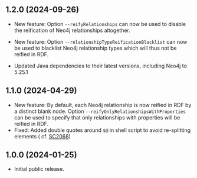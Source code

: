 ## 1.2.0 (2024-09-26)

- New feature: Option `--reifyRelationships` can now be used to disable the reification of Neo4j relationships
  altogether.

- New feature: Option `--relationshipTypeReificationBlacklist` can now be used to blacklist Neo4j relationship types
  which will thus not be reified in RDF.

- Updated Java dependencies to their latest versions, including Neo4j to 5.25.1

## 1.1.0 (2024-04-29)

- New feature: By default, each Neo4j relationship is now reified in RDF by a distinct blank node.
  Option `--reifyOnlyRelationshipsWithProperties` can be used to specify that only relationships with properties will be
  reified in RDF.
- Fixed: Added double quotes around `$@` in shell script to avoid re-splitting elements (
  cf. [SC2068](https://github.com/koalaman/shellcheck/wiki/SC2068))

## 1.0.0 (2024-01-25)

- Initial public release.